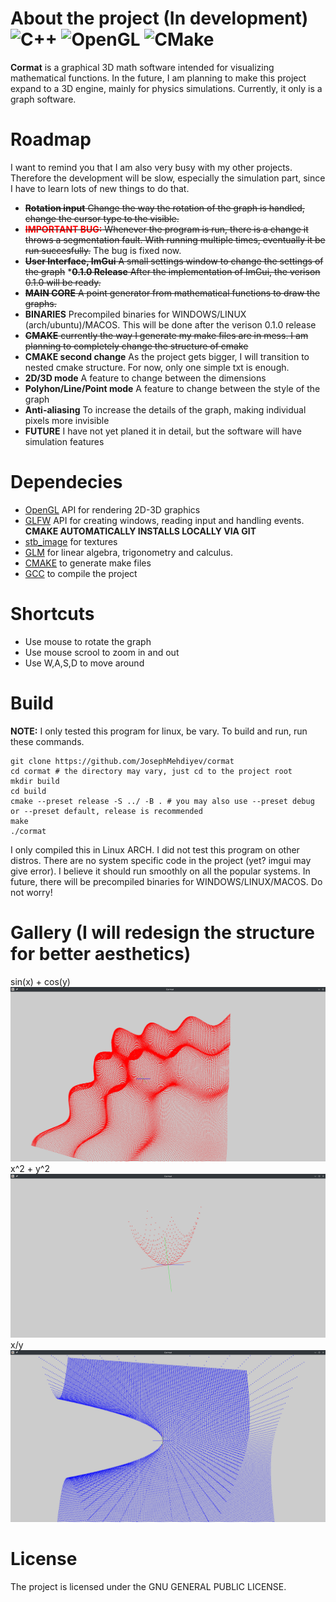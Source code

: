 
# About the project (In development) ![C++](https://img.shields.io/badge/c++-%2300599C.svg?style=Plastic&logo=c%2B%2B&logoColor=white) ![OpenGL](https://img.shields.io/badge/OpenGL-%23FFFFFF.svg?style=Plastic&logo=opengl) ![CMake](https://img.shields.io/badge/CMake-%23008FBA.svg?style=Plastic&logo=cmake&logoColor=white)
**Cormat** is a graphical 3D math software intended for visualizing mathematical functions. In the future, I am planning to make this project expand to a 3D engine, mainly for physics simulations. Currently, it only is a graph software.
# Roadmap
I want to remind you that I am also very busy with my other projects. Therefore the development will be slow, especially the simulation part, since I have to learn lots of new things to do that.
* ~~**Rotation input** Change the way the rotation of the graph is handled, change the cursor type to the visible.~~
* ~~<span style="color:red">**IMPORTANT BUG:**</span> Whenever the program is run, there is a change it throws a segmentation fault. With running multiple times, eventually it be run succesfully.~~ The bug is fixed now.
* ~~**User Interface, ImGui** A small settings window to change the settings of the graph~~
*~~**0.1.0 Release** After the implementation of ImGui, the verison 0.1.0 will be ready.~~
* ~~**MAIN CORE** A point generator from mathematical functions to draw the graphs.~~
* **BINARIES** Precompiled binaries for WINDOWS/LINUX (arch/ubuntu)/MACOS. This will be done after the verison 0.1.0 release
* ~~**CMAKE** currently the way I generate my make files are in mess. I am planning to completely change the structure of cmake~~
* **CMAKE second change** As the project gets bigger, I will transition to nested cmake structure. For now, only one simple txt is enough.
* **2D/3D mode** A feature to change between the dimensions
* **Polyhon/Line/Point mode** A feature to change between the style of the graph
* **Anti-aliasing** To increase the details of the graph, making individual pixels more invisible
* **FUTURE** I have not yet planed it in detail, but the software will have simulation features
# Dependecies
* [OpenGL](https://www.khronos.org/opengl/wiki/Getting_Started#Downloading_OpenGL)  API for rendering 2D-3D graphics
* [GLFW](https://github.com/glfw/glfw) API for creating windows, reading input and handling events. **CMAKE AUTOMATICALLY INSTALLS LOCALLY VIA GIT**
* [stb_image](https://github.com/nothings/stb/blob/master/stb_image.h) for textures
* [GLM](https://github.com/g-truc/glm) for linear algebra, trigonometry and calculus.
* [CMAKE](https://cmake.org/about/) to generate make files
* [GCC](https://gcc.gnu.org/install/) to compile the project

# Shortcuts
* Use mouse to rotate the graph
* Use mouse scrool to zoom in and out
* Use W,A,S,D to move around
# Build
**NOTE:** I only tested this program for linux, be vary.
To build and run, run these commands.
```
git clone https://github.com/JosephMehdiyev/cormat
cd cormat # the directory may vary, just cd to the project root
mkdir build
cd build
cmake --preset release -S ../ -B . # you may also use --preset debug or --preset default, release is recommended
make
./cormat
```
I only compiled this in Linux ARCH. I did not test this program on other distros.
There are no system specific code in the project (yet? imgui may give error). I believe it should run smoothly on all the popular systems.
In future, there will be precompiled binaries for WINDOWS/LINUX/MACOS. Do not worry!
# Gallery (I will redesign the structure for better aesthetics)
sin(x) + cos(y)
![sin(x) + cos(y)](./gallery/cormat1.png)
x^2 + y^2
![x^2 + y^2](./gallery/cormat2.png)
x/y
![x/y](./gallery/cormat3.png)
# License
The project is licensed under the GNU GENERAL PUBLIC LICENSE.




